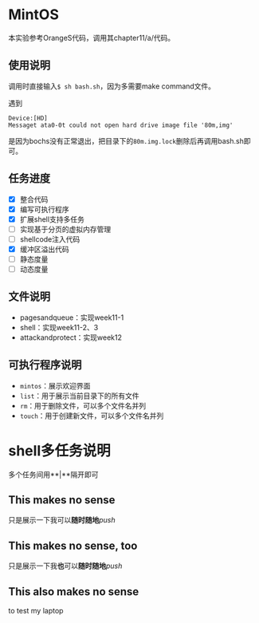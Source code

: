 # MintOS

本实验参考OrangeS代码，调用其chapter11/a/代码。

## 使用说明

调用时直接输入`$ sh bash.sh`，因为多需要make command文件。

遇到

```
Device:[HD]
Messaget ata0-0t could not open hard drive image file '80m,img'
```

是因为bochs没有正常退出，把目录下的`80m.img.lock`删除后再调用bash.sh即可。

## 任务进度

- [x] 整合代码
- [x] 编写可执行程序
- [x] 扩展shell支持多任务
- [ ] 实现基于分页的虚拟内存管理
- [ ] shellcode注入代码
- [x] 缓冲区溢出代码
- [ ] 静态度量
- [ ] 动态度量

## 文件说明

- pagesandqueue：实现week11-1
- shell：实现week11-2、3
- attackandprotect：实现week12

## 可执行程序说明

- `mintos`：展示欢迎界面
- `list`：用于展示当前目录下的所有文件
- `rm`：用于删除文件，可以多个文件名并列
- `touch`：用于创建新文件，可以多个文件名并列

# shell多任务说明

多个任务间用**|**隔开即可

## This makes no sense
只是展示一下我可以**随时随地***push*

## This makes no sense, too
只是展示一下我**也**可以**随时随地***push*
## This also makes no sense
to test my laptop
